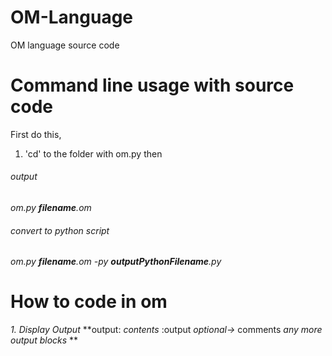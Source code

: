 # OM-Language
OM language source code

# Command line usage with source code
First do this,
1. 'cd' to the folder with om.py
then

###### output
*om.py **filename**.om*

###### convert to python script
*om.py **filename**.om -py **outputPythonFilename**.py*


# How to code in om
*1. Display Output*
**output:
 *contents*
:output
*optional->* comments
*any more output blocks*
**
